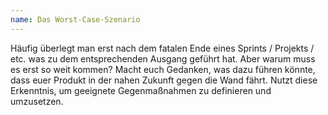 ```yaml
---
name: Das Worst-Case-Szenario
---
```

Häufig überlegt man erst nach dem fatalen Ende eines Sprints / Projekts / etc. was zu dem entsprechenden Ausgang geführt hat. Aber warum muss es erst so weit kommen? Macht euch Gedanken, was dazu führen könnte, dass euer Produkt in der nahen Zukunft gegen die Wand fährt. Nutzt diese Erkenntnis, um geeignete Gegenmaßnahmen zu definieren und umzusetzen.